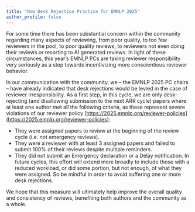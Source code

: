 ```yaml
---
title: "New Desk Rejection Practice for EMNLP 2025"
author_profile: false
---
```


For some time there has been substantial concern within the community regarding many aspects of reviewing, from poor quality, to too few reviewers in the pool, to poor quality reviews, to reviewers not even doing their reviews or resorting to AI generated reviews. In light of these circumstances, this year’s EMNLP PCs are taking reviewer responsibility very seriously as a step towards incentivizing more conscientious reviewer behavior.

In our communication with the community, we – the EMNLP 2025 PC chairs – have already indicated that desk rejections would be levied in the case of reviewer irresponsibility.  As a first step, in this cycle, we are only desk-rejecting (and disallowing submission to the next ARR cycle) papers where at least one author met all the following criteria, as these represent severe violations of our reviewer policy [https://2025.emnlp.org/reviewer-policies](https://2025.emnlp.org/reviewer-policies):

- They were assigned papers to review at the beginning of the review cycle (i.e. not emergency reviews).
- They were a reviewer with at least 3 assigned papers and failed to submit 100% of their reviews despite multiple reminders.
- They did not submit an Emergency declaration or a Delay notification.
  In future cycles, this effort will extend more broadly to include those with a reduced workload, or did some portion, but not enough, of what they were assigned.  So be mindful in order to avoid suffering one or more desk rejections.

We hope that this measure will ultimately help improve the overall quality and consistency of reviews, benefiting both authors and the community as a whole.
